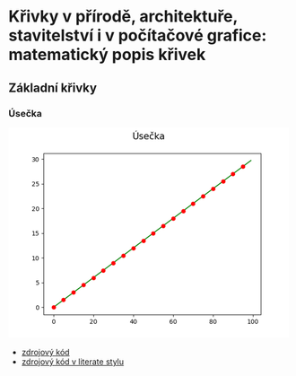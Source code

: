# Křivky v přírodě, architektuře, stavitelství i v počítačové grafice: matematický popis křivek

## Základní křivky

### Úsečka

![Úsečka](images/basic/line.png)

- [zdrojový kód](lit_sources/basic/line.html)
- [zdrojový kód v literate stylu](https://github.com/tisnik/presentations/blob/master/curves/line.py)

